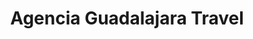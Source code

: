 ---
title: "Agencia Guadalajara Travel"
url: /west-valley-city/agencia-guadalajara-travel/
shop: travel agency
---